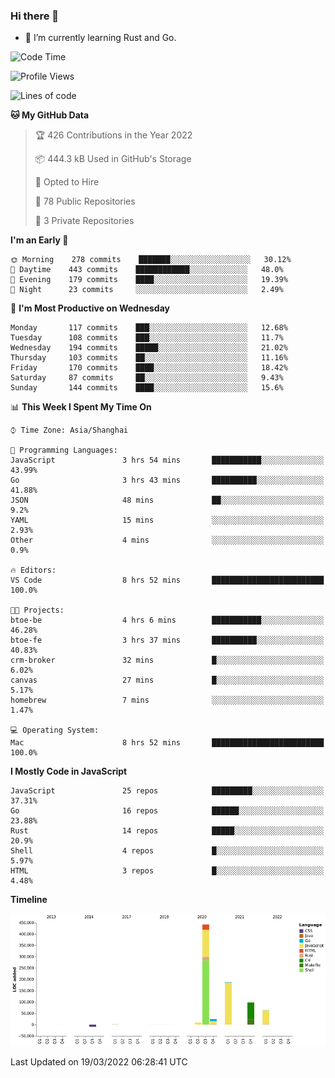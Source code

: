 ### Hi there 👋

- 🌱 I’m currently learning Rust and Go.

<!--START_SECTION:waka-->
![Code Time](http://img.shields.io/badge/Code%20Time-307%20hrs%205%20mins-blue)

![Profile Views](http://img.shields.io/badge/Profile%20Views-0-blue)

![Lines of code](https://img.shields.io/badge/From%20Hello%20World%20I%27ve%20Written-823%20Thousand%20lines%20of%20code-blue)

**🐱 My GitHub Data** 

> 🏆 426 Contributions in the Year 2022
 > 
> 📦 444.3 kB Used in GitHub's Storage 
 > 
> 💼 Opted to Hire
 > 
> 📜 78 Public Repositories 
 > 
> 🔑 3 Private Repositories  
 > 
**I'm an Early 🐤** 

```text
🌞 Morning    278 commits    ███████░░░░░░░░░░░░░░░░░░   30.12% 
🌆 Daytime    443 commits    ████████████░░░░░░░░░░░░░   48.0% 
🌃 Evening    179 commits    ████░░░░░░░░░░░░░░░░░░░░░   19.39% 
🌙 Night      23 commits     ░░░░░░░░░░░░░░░░░░░░░░░░░   2.49%

```
📅 **I'm Most Productive on Wednesday** 

```text
Monday       117 commits    ███░░░░░░░░░░░░░░░░░░░░░░   12.68% 
Tuesday      108 commits    ███░░░░░░░░░░░░░░░░░░░░░░   11.7% 
Wednesday    194 commits    █████░░░░░░░░░░░░░░░░░░░░   21.02% 
Thursday     103 commits    ██░░░░░░░░░░░░░░░░░░░░░░░   11.16% 
Friday       170 commits    ████░░░░░░░░░░░░░░░░░░░░░   18.42% 
Saturday     87 commits     ██░░░░░░░░░░░░░░░░░░░░░░░   9.43% 
Sunday       144 commits    ████░░░░░░░░░░░░░░░░░░░░░   15.6%

```


📊 **This Week I Spent My Time On** 

```text
⌚︎ Time Zone: Asia/Shanghai

💬 Programming Languages: 
JavaScript               3 hrs 54 mins       ███████████░░░░░░░░░░░░░░   43.99% 
Go                       3 hrs 43 mins       ██████████░░░░░░░░░░░░░░░   41.88% 
JSON                     48 mins             ██░░░░░░░░░░░░░░░░░░░░░░░   9.2% 
YAML                     15 mins             ░░░░░░░░░░░░░░░░░░░░░░░░░   2.93% 
Other                    4 mins              ░░░░░░░░░░░░░░░░░░░░░░░░░   0.9%

🔥 Editors: 
VS Code                  8 hrs 52 mins       █████████████████████████   100.0%

🐱‍💻 Projects: 
btoe-be                  4 hrs 6 mins        ███████████░░░░░░░░░░░░░░   46.28% 
btoe-fe                  3 hrs 37 mins       ██████████░░░░░░░░░░░░░░░   40.83% 
crm-broker               32 mins             █░░░░░░░░░░░░░░░░░░░░░░░░   6.02% 
canvas                   27 mins             █░░░░░░░░░░░░░░░░░░░░░░░░   5.17% 
homebrew                 7 mins              ░░░░░░░░░░░░░░░░░░░░░░░░░   1.47%

💻 Operating System: 
Mac                      8 hrs 52 mins       █████████████████████████   100.0%

```

**I Mostly Code in JavaScript** 

```text
JavaScript               25 repos            █████████░░░░░░░░░░░░░░░░   37.31% 
Go                       16 repos            ██████░░░░░░░░░░░░░░░░░░░   23.88% 
Rust                     14 repos            █████░░░░░░░░░░░░░░░░░░░░   20.9% 
Shell                    4 repos             █░░░░░░░░░░░░░░░░░░░░░░░░   5.97% 
HTML                     3 repos             █░░░░░░░░░░░░░░░░░░░░░░░░   4.48%

```


**Timeline**

![Chart not found](https://raw.githubusercontent.com/elton/elton/main/charts/bar_graph.png) 


 Last Updated on 19/03/2022 06:28:41 UTC
<!--END_SECTION:waka-->

<!--
**elton/elton** is a ✨ _special_ ✨ repository because its `README.md` (this file) appears on your GitHub profile.

Here are some ideas to get you started:

- 🔭 I’m currently working on ...
- 🌱 I’m currently learning ...
- 👯 I’m looking to collaborate on ...
- 🤔 I’m looking for help with ...
- 💬 Ask me about ...
- 📫 How to reach me: ...
- 😄 Pronouns: ...
- ⚡ Fun fact: ...
-->
